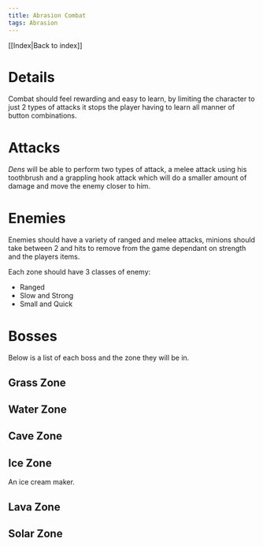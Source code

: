 ```yaml
---
title: Abrasion Combat
tags: Abrasion
---
```

[[Index|Back to index]]
# Details
Combat should feel rewarding and easy to learn, by limiting the character to just 2 types of attacks it stops the player having to learn all manner of button combinations.

# Attacks
_Dens_ will be able to perform two types of attack, a melee attack using his toothbrush and a grappling hook attack which will do a smaller amount of damage and move the enemy closer to him.

# Enemies
Enemies should have a variety of ranged and melee attacks, minions should take between 2 and hits to remove from the game dependant on strength and the players items. 

Each zone should have 3 classes of enemy:
- Ranged
- Slow and Strong
- Small and Quick

# Bosses
Below is a list of each boss and the zone they will be in.

## Grass Zone
## Water Zone
## Cave Zone
## Ice Zone
An ice cream maker.
## Lava Zone
## Solar Zone 
